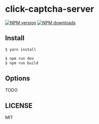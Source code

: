# click-captcha-server

[![NPM version](https://img.shields.io/npm/v/click-captcha-server.svg?style=flat)](https://npmjs.org/package/click-captcha-server)
[![NPM downloads](http://img.shields.io/npm/dm/click-captcha-server.svg?style=flat)](https://npmjs.org/package/click-captcha-server)

## Install

```bash
$ yarn install
```

```bash
$ npm run dev
$ npm run build
```

## Options

TODO

## LICENSE

MIT
